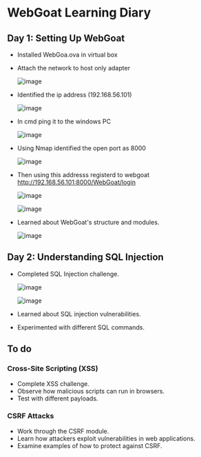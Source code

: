 # WebGoat Learning Diary

## Day 1: Setting Up WebGoat

- Installed WebGoa.ova in virtual box
  
- Attach the network to host only adapter
  
  ![image](https://github.com/user-attachments/assets/31ab352c-9dc2-450a-b8c9-25aa35f8d538)

- Identified the ip address (192.168.56.101)

  ![image](https://github.com/user-attachments/assets/d6ad1e88-0531-45b5-bcfa-2c837330f9ea)

- In cmd ping it to the windows PC
  
  ![image](https://github.com/user-attachments/assets/4cf674d2-cc24-427e-b214-9b3a06dad80d)

- Using Nmap identified the open port as 8000
  
  ![image](https://github.com/user-attachments/assets/c3e9f8d8-048d-46e8-a3f2-b8cc0d153482)

- Then using this addresss registerd to webgoat http://192.168.56.101:8000/WebGoat/login
  
  ![image](https://github.com/user-attachments/assets/9e0d4154-ebf1-42e2-a2ec-343adf816681)


  ![image](https://github.com/user-attachments/assets/e0033b8c-eab9-441d-b7f0-ca2cda403caa)

- Learned about WebGoat's structure and modules.
  
  ![image](https://github.com/user-attachments/assets/513da04a-d14d-43c0-b4ba-0503d49cfadc)

  

## Day 2: Understanding SQL Injection

- Completed SQL Injection challenge.

  ![image](https://github.com/user-attachments/assets/07b01110-24df-4a6e-8fbe-ab3e472fb66e)

  ![image](https://github.com/user-attachments/assets/ba541046-e043-4f6d-b8dd-3c6d87f4f7f2)

  
- Learned about SQL injection vulnerabilities.
- Experimented with different SQL commands.

## To do
  ### Cross-Site Scripting (XSS)
  - Complete XSS challenge.
  - Observe how malicious scripts can run in browsers.
  - Test with different payloads.

  ### CSRF Attacks
  - Work through the CSRF module.
  - Learn how attackers exploit vulnerabilities in web applications.
  - Examine examples of how to protect against CSRF.
